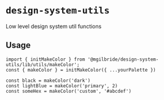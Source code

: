 # `design-system-utils`

Low level design system util functions

## Usage

```
import { initMakeColor } from '@mgilbride/design-system-utils/lib/utils/makeColor';
const { makeColor } = initMakeColor({ ...yourPalette })

const black = makeColor('dark')
const lightBlue = makeColor('primary', 2)
const someHex = makeColor('custom', '#abcdef')
```
